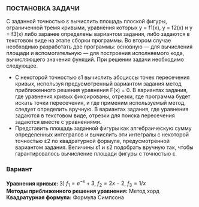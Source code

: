 ### ПОСТАНОВКА ЗАДАЧИ
С заданной точностью ε вычислить площадь плоской фигуры, ограниченной тремя кривыми, уравнения
которых y = f1(x), y = f2(x) и y = f3(x) либо заранее определены вариантом задания, либо задаются в текстовом
виде на этапе сборки программы. Во втором случае необходимо разработать две программы: основную — для
вычисления площади и вспомогательную — для построения исполняемого кода, вычисляющего значения
функций.
При решении задачи необходимо следующее.
- С некоторой точностью ε1 вычислить абсциссы точек пересечения кривых, используя предусмотренный
вариантом задания метод приближенного решения уравнения F(x) = 0. В вариантах задания, где
уравнения кривых фиксированы, отрезки, где программа будет искать точки пересечения, и где
применим используемый метод, следует определить вручную. В вариантах задания, где уравнения
задаются в текстовом виде, отрезки для поиска пересечения задаются вместе с уравнениями.
- Представить площадь заданной фигуры как алгебраическую сумму определенных интегралов и
вычислить эти интегралы с некоторой точностью ε2 по квадратурной формуле, предусмотренной
вариантом задания.
Величины ε1 и ε2 подобрать вручную так, чтобы гарантировалось вычисление площади фигуры с
точностью ε.

### Вариант
**Уравнения кривых:** 3) $f_1 = e^{-x} + 3$, $f_2 = 2x - 2$, $f_3 = 1/x$ 	
**Методы приближенного решения уравнения:** Метод хорд	
**Квадратурная формула:** Формула Симпсона
